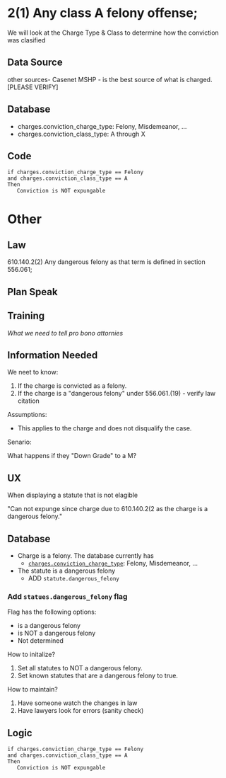 # 2(1)  Any class A felony offense;

We will look at the Charge Type & Class to determine how the conviction was clasified

## Data Source

other sources- Casenet
MSHP - is the best source of what is charged.
[PLEASE VERIFY]

## Database

* charges.conviction_charge_type: Felony, Misdemeanor, ...
* charges.conviction_class_type: A through X

## Code

```
if charges.conviction_charge_type == Felony
and charges.conviction_class_type == A
Then
   Conviction is NOT expungable
```

# Other

## Law

610.140.2(2) Any dangerous felony as that term is defined in section 556.061;

## Plan Speak

## Training

*What we need to tell pro bono attornies* 


## Information Needed

We neet to know:

1. If the charge is convicted as a felony.
2. If the charge is a "dangerous felony" under 556.061.(19) - verify law citation

Assumptions:

* This applies to the charge and does not disqualify the case.
  
Senario:

What happens if they "Down Grade" to a M?


## UX

When displaying a statute that is not elagible 

"Can not expunge since charge due to 610.140.2(2 as the charge is a dangerous felony."

## Database

* Charge is a felony.  The database currently has 
   * [`charges.conviction_charge_type`](https://github.com/codeforkansascity/clear-my-record-law-codification/tree/main/database-elements): Felony, Misdemeanor, ...
* The statute is a dangerous felony
   * ADD `statute.dangerous_felony`


### Add `statues.dangerous_felony` flag

Flag has the following options:

* is a dangerous felony
* is NOT a dangerous felony
* Not determined

How to initalize?

1. Set all statutes to NOT a dangerous felony.
2. Set known statutes that are a dangerous felony to true.

How to maintain?

1. Have someone watch the changes in law
2. Have lawyers look for errors (sanity check)

## Logic

```
if charges.conviction_charge_type == Felony
and charges.conviction_class_type == A
Then
   Conviction is NOT expungable
```
